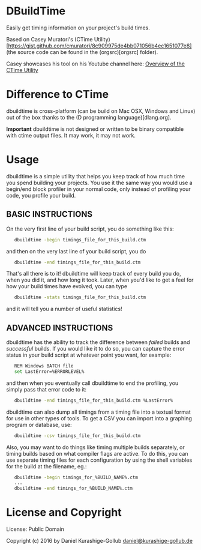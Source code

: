 # DBuildTime

Easily get timing information on your project's build times.

Based on Casey Muratori's (CTime Utility)[https://gist.github.com/cmuratori/8c909975de4bb071056b4ec1651077e8] (the source code can be found in the (orgsrc)[orgsrc] folder).

Casey showcases his tool on his Youtube channel here: [Overview of the CTime Utility](https://www.youtube.com/watch?v=LdMHyGxfg6U)


# Difference to CTime

dbuildtime is cross-platform (can be build on Mac OSX, Windows and Linux) out of the box thanks to the (D programming language)[dlang.org].

**Important**
dbuildtime is not designed or written to be binary compatible with ctime output files. It may work, it may not work.


# Usage

dbuildtime is a simple utility that helps you keep track of how much time you spend building your projects.
You use it the same way you would use a begin/end block profiler in your normal code, only instead of profiling your code, you profile your build.

## BASIC INSTRUCTIONS

On the very first line of your build script, you do something like this:

```bash
   dbuildtime -begin timings_file_for_this_build.ctm
```

and then on the very last line of your build script, you do

```bash
   dbuildtime -end timings_file_for_this_build.ctm
```

That's all there is to it! dbuildtime will keep track of every build you do, when you did it, and how long it took.
Later, when you'd like to get a feel for how your build times have evolved, you can type

```bash
   dbuildtime -stats timings_file_for_this_build.ctm
```

and it will tell you a number of useful statistics!


## ADVANCED INSTRUCTIONS

dbuildtime has the ability to track the difference between _failed_ builds and _successful_ builds.
If you would like it to do so, you can capture the error status in your build script at whatever point you want, for example:
```bash
   REM Windows BATCH file
   set LastError=%ERRORLEVEL%
```

and then when you eventually call dbuildtime to end the profiling, you simply pass that error code to it:

```bash
   dbuildtime -end timings_file_for_this_build.ctm %LastError%
```

dbuildtime can also dump all timings from a timing file into a textual format for use in other types of tools.
To get a CSV you can import into a graphing program or database, use:

```bash
   dbuildtime -csv timings_file_for_this_build.ctm
```

Also, you may want to do things like timing multiple builds separately, or timing builds based on what compiler flags are active.
To do this, you can use separate timing files for each configuration by using the shell variables for the build at the filename, eg.:

```bash
   dbuildtime -begin timings_for_%BUILD_NAME%.ctm
   ...
   dbuildtime -end timings_for_%BUILD_NAME%.ctm
```


# License and Copyright

License: Public Domain


Copyright (c) 2016 by Daniel Kurashige-Gollub <daniel@kurashige-gollub.de>
